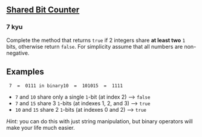 <h2><a href=https://www.codewars.com/kata/58a5aeb893b79949eb0000f1/train/javascript target="_blank">Shared Bit Counter</a></h2><h3>7 kyu</h3><p>Complete the method that returns <code>true</code> if 2 integers share <strong>at least two</strong> <code>1</code> bits, otherwise return <code>false</code>. For simplicity assume that all numbers are non-negative.</p><h2 id="examples">Examples</h2><pre><code> 7  =  0111 in binary10  =  101015  =  1111</code></pre><ul><li><code>7</code> and <code>10</code> share only a single <code>1</code>-bit (at index 2) --&gt; <code>false</code></li><li><code>7</code> and <code>15</code> share 3 <code>1</code>-bits (at indexes 1, 2, and 3) --&gt; <code>true</code></li><li><code>10</code> and <code>15</code> share 2 <code>1</code>-bits (at indexes 0 and 2) --&gt; <code>true</code></li></ul><p><em>Hint:</em> you can do this with just string manipulation, but binary operators will make your life much easier.</p>
